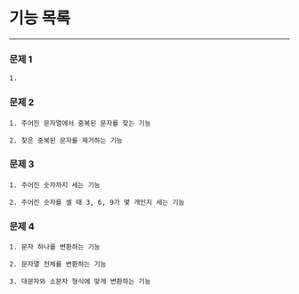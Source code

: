 # 기능 목록

---

### 문제 1

```
1. 
```

### 문제 2

```
1. 주어진 문자열에서 중복된 문자를 찾는 기능

2. 찾은 중복된 문자를 제거하는 기능 
```

### 문제 3

```
1. 주어진 숫자까지 세는 기능

2. 주어진 숫자를 셀 때 3, 6, 9가 몇 개인지 세는 기능
```

### 문제 4

```
1. 문자 하나를 변환하는 기능

2. 문자열 전체를 변환하는 기능

3. 대문자와 소문자 형식에 맞게 변환하는 기능
```